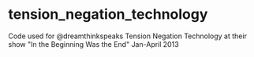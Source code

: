 tension_negation_technology
===========================

Code used for @dreamthinkspeaks Tension Negation Technology at their show "In the Beginning Was the End" Jan-April 2013
